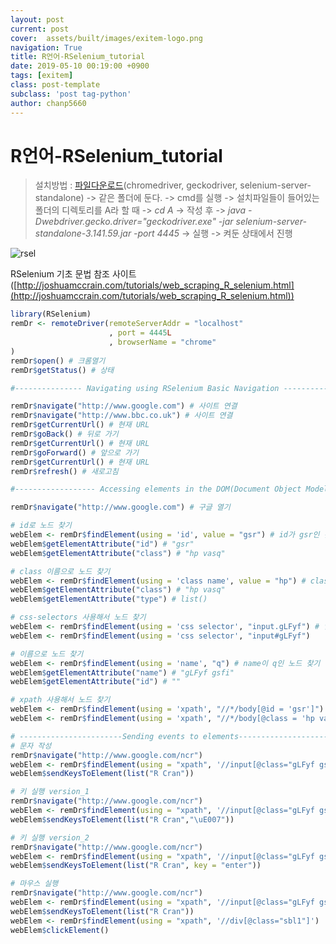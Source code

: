 ```yaml
---  
layout: post  
current: post  
cover:  assets/built/images/exitem-logo.png  
navigation: True  
title: R언어-RSelenium_tutorial   
date: 2019-05-10 00:19:00 +0900  
tags: [exitem]  
class: post-template  
subclass: 'post tag-python'  
author: chanp5660  
---  
```

 

# R언어-RSelenium_tutorial

> 설치방법 : [파일다운로드](https://github.com/chanp5660/Util_chanp5660/files/9127955/BeforeSet.zip)(chromedriver, geckodriver, selenium-server-standalone) -> 같은 폴더에 둔다. -> cmd를 실행 -> 설치파일들이 들어있는 폴더의 디렉토리를 A라 할 때 -> *cd A* -> 작성 후 -> *java -Dwebdriver.gecko.driver="geckodriver.exe" -jar selenium-server-standalone-3.141.59.jar -port 4445* -> 실행 -> 켜둔 상태에서 진행

![rsel](https://user-images.githubusercontent.com/46266247/57371870-e58dfc00-71ce-11e9-90b3-fc977e19d1db.png)

RSelenium 기초 문법 참조 사이트([http://joshuamccrain.com/tutorials/web_scraping_R_selenium.html](http://joshuamccrain.com/tutorials/web_scraping_R_selenium.html))

```r
library(RSelenium)
remDr <- remoteDriver(remoteServerAddr = "localhost"
                      , port = 4445L
                      , browserName = "chrome"
)
remDr$open() # 크롬열기
remDr$getStatus() # 상태

#--------------- Navigating using RSelenium Basic Navigation ------------------#

remDr$navigate("http://www.google.com") # 사이트 연결
remDr$navigate("http://www.bbc.co.uk") # 사이트 연결
remDr$getCurrentUrl() # 현재 URL
remDr$goBack() # 뒤로 가기
remDr$getCurrentUrl() # 현재 URL
remDr$goForward() # 앞으로 가기
remDr$getCurrentUrl() # 현재 URL
remDr$refresh() # 새로고침

#------------------ Accessing elements in the DOM(Document Object Model) -------------------------#

remDr$navigate("http://www.google.com") # 구글 열기

# id로 노드 찾기
webElem <- remDr$findElement(using = 'id', value = "gsr") # id가 gsr인 것
webElem$getElementAttribute("id") # "gsr"
webElem$getElementAttribute("class") # "hp vasq"

# class 이름으로 노드 찾기
webElem <- remDr$findElement(using = 'class name', value = "hp") # class name이 hp관련된 것.
webElem$getElementAttribute("class") # "hp vasq"
webElem$getElementAttribute("type") # list()

# css-selectors 사용해서 노드 찾기
webElem <- remDr$findElement(using = 'css selector', "input.gLFyf") # 입력창 input tag의 gLFyf 클래스 설정 
webElem <- remDr$findElement(using = 'css selector', "input#gLFyf")

# 이름으로 노드 찾기 
webElem <- remDr$findElement(using = 'name', "q") # name이 q인 노드 찾기
webElem$getElementAttribute("name") # "gLFyf gsfi"
webElem$getElementAttribute("id") # ""

# xpath 사용해서 노드 찾기 
webElem <- remDr$findElement(using = 'xpath', "//*/body[@id = 'gsr']")  # tag가 "body"이고 id가 "gsr"인 노드
webElem <- remDr$findElement(using = 'xpath', "//*/body[@class = 'hp vasq']") # tag가 "body"이고 class가 "hp vasq"인 노드 

# -----------------------Sending events to elements----------------------#
# 문자 작성
remDr$navigate("http://www.google.com/ncr")
webElem <- remDr$findElement(using = "xpath", '//input[@class="gLFyf gsfi"]')
webElem$sendKeysToElement(list("R Cran"))

# 키 실행 version_1
remDr$navigate("http://www.google.com/ncr")
webElem <- remDr$findElement(using = "xpath", '//input[@class="gLFyf gsfi"]')
webElem$sendKeysToElement(list("R Cran","\uE007"))

# 키 실행 version_2
remDr$navigate("http://www.google.com/ncr")
webElem <- remDr$findElement(using = "xpath", '//input[@class="gLFyf gsfi"]')
webElem$sendKeysToElement(list("R Cran", key = "enter"))

# 마우스 실행 
remDr$navigate("http://www.google.com/ncr")
webElem <- remDr$findElement(using = "xpath", '//input[@class="gLFyf gsfi"]')
webElem$sendKeysToElement(list("R Cran"))
webElem <- remDr$findElement(using = "xpath", '//div[@class="sbl1"]')
webElem$clickElement()
```
